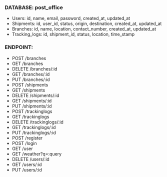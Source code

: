 ### DATABASE: post_office
- Users: id, name, email, password, created_at, updated_at
- Shipments: id, user_id, status, origin, destination, created_at, updated_at
- Branches: id, name, location, contact_number, created_at, updated_at
- Tracking_logs: id, shipment_id, status, location, time_stamp 

### ENDPOINT:
- POST /branches
- GET /branches
- DELETE /branches/:id
- GET /branches/:id
- PUT /branches/:id
- POST /shipments
- GET /shipments
- DELETE /shipments/:id
- GET /shipments/:id
- PUT /shipments/:id
- POST /trackinglogs
- GET /trackinglogs
- DELETE /trackinglogs/:id
- GET /trackinglogs/:id
- PUT /trackinglogs/:id
- POST /register
- POST /login
- GET /user
- GET /weather?q=:query
- DELETE /users/:id
- GET /users/:id
- PUT /users/:id
